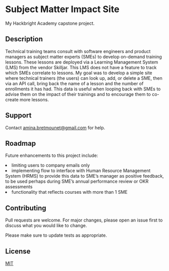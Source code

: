 # Subject Matter Impact Site
My Hackbright Academy capstone project. 

## Description

Technical training teams consult with software engineers and product managers as subject matter experts (SMEs) to develop on-demand training lessons. These lessons are deployed via a Learning Management System (LMS) from the vendor Skilljar. This LMS does not have a feature to track which SMEs correlate to lessons. My goal was to develop a simple site where technical trainers (the users) can look up, add, or delete a SME, then via an API call, bring back the name of a lesson and the number of enrollments it has had. This data is useful when looping back with SMEs to advise them on the impact of their trainings and to encourage them to co-create more lessons.


## Support
Contact amina.bretmounet@gmail.com for help.

## Roadmap
Future enhancements to this project include: 
<li>limiting users to company emails only</li>
<li>implementing flow to interface with Human Resource Management System (HRMS) to provide this data to SME’s manager as positive feedback, to be used perhaps during SME’s annual performance review or OKR assessments</li>
<li>functionality that reflects courses with more than 1 SME</li>

## Contributing
Pull requests are welcome. For major changes, please open an issue first to discuss what you would like to change.

Please make sure to update tests as appropriate.

## License
[MIT](https://choosealicense.com/licenses/mit/)